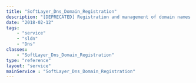 ```yaml
---
title: "SoftLayer_Dns_Domain_Registration"
description: "[DEPRECATED] Registration and management of domain names and domain related services. "
date: "2018-02-12"
tags:
    - "service"
    - "sldn"
    - "Dns"
classes:
    - "SoftLayer_Dns_Domain_Registration"
type: "reference"
layout: "service"
mainService : "SoftLayer_Dns_Domain_Registration"
---
```

